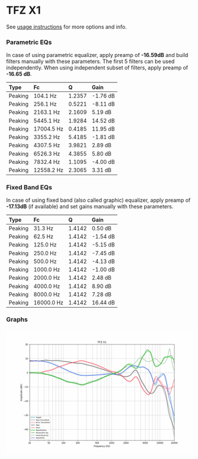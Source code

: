 # TFZ X1
See [usage instructions](https://github.com/jaakkopasanen/AutoEq#usage) for more options and info.

### Parametric EQs
In case of using parametric equalizer, apply preamp of **-16.59dB** and build filters manually
with these parameters. The first 5 filters can be used independently.
When using independent subset of filters, apply preamp of **-16.65 dB**.

| Type    | Fc         |      Q | Gain     |
|:--------|:-----------|:-------|:---------|
| Peaking | 104.1 Hz   | 1.2357 | -1.76 dB |
| Peaking | 256.1 Hz   | 0.5221 | -8.11 dB |
| Peaking | 2163.1 Hz  | 2.1609 | 5.19 dB  |
| Peaking | 5445.1 Hz  | 1.9284 | 14.52 dB |
| Peaking | 17004.5 Hz | 0.4185 | 11.95 dB |
| Peaking | 3355.2 Hz  | 5.4185 | -1.81 dB |
| Peaking | 4307.5 Hz  | 3.9821 | 2.89 dB  |
| Peaking | 6526.3 Hz  | 4.3855 | 5.80 dB  |
| Peaking | 7832.4 Hz  | 1.1095 | -4.00 dB |
| Peaking | 12558.2 Hz | 2.3065 | 3.31 dB  |

### Fixed Band EQs
In case of using fixed band (also called graphic) equalizer, apply preamp of **-17.13dB**
(if available) and set gains manually with these parameters.

| Type    | Fc         |      Q | Gain     |
|:--------|:-----------|:-------|:---------|
| Peaking | 31.3 Hz    | 1.4142 | 0.50 dB  |
| Peaking | 62.5 Hz    | 1.4142 | -1.54 dB |
| Peaking | 125.0 Hz   | 1.4142 | -5.15 dB |
| Peaking | 250.0 Hz   | 1.4142 | -7.45 dB |
| Peaking | 500.0 Hz   | 1.4142 | -4.13 dB |
| Peaking | 1000.0 Hz  | 1.4142 | -1.00 dB |
| Peaking | 2000.0 Hz  | 1.4142 | 2.48 dB  |
| Peaking | 4000.0 Hz  | 1.4142 | 8.90 dB  |
| Peaking | 8000.0 Hz  | 1.4142 | 7.28 dB  |
| Peaking | 16000.0 Hz | 1.4142 | 16.44 dB |

### Graphs
![](./TFZ%20X1.png)